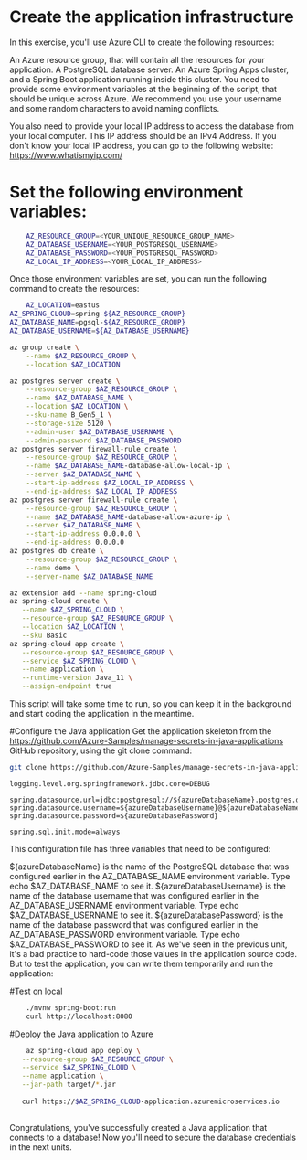 # Create the application infrastructure 
In this exercise, you'll use Azure CLI to create the following resources:

An Azure resource group, that will contain all the resources for your application.
A PostgreSQL database server.
An Azure Spring Apps cluster, and a Spring Boot application running inside this cluster.
You need to provide some environment variables at the beginning of the script, that should be unique across Azure. We recommend you use your username and some random characters to avoid naming conflicts.

You also need to provide your local IP address to access the database from your local computer. This IP address should be an IPv4 Address. If you don't know your local IP address, you can go to the following website: https://www.whatismyip.com/

# Set the following environment variables:
```bash
	AZ_RESOURCE_GROUP=<YOUR_UNIQUE_RESOURCE_GROUP_NAME>
	AZ_DATABASE_USERNAME=<YOUR_POSTGRESQL_USERNAME>
	AZ_DATABASE_PASSWORD=<YOUR_POSTGRESQL_PASSWORD>
	AZ_LOCAL_IP_ADDRESS=<YOUR_LOCAL_IP_ADDRESS>
```
	
Once those environment variables are set, you can run the following command to create the resources:

```bash
	AZ_LOCATION=eastus
AZ_SPRING_CLOUD=spring-${AZ_RESOURCE_GROUP}
AZ_DATABASE_NAME=pgsql-${AZ_RESOURCE_GROUP}
AZ_DATABASE_USERNAME=${AZ_DATABASE_USERNAME}

az group create \
    --name $AZ_RESOURCE_GROUP \
    --location $AZ_LOCATION

az postgres server create \
    --resource-group $AZ_RESOURCE_GROUP \
    --name $AZ_DATABASE_NAME \
    --location $AZ_LOCATION \
    --sku-name B_Gen5_1 \
    --storage-size 5120 \
    --admin-user $AZ_DATABASE_USERNAME \
    --admin-password $AZ_DATABASE_PASSWORD
az postgres server firewall-rule create \
    --resource-group $AZ_RESOURCE_GROUP \
    --name $AZ_DATABASE_NAME-database-allow-local-ip \
    --server $AZ_DATABASE_NAME \
    --start-ip-address $AZ_LOCAL_IP_ADDRESS \
    --end-ip-address $AZ_LOCAL_IP_ADDRESS
az postgres server firewall-rule create \
    --resource-group $AZ_RESOURCE_GROUP \
    --name $AZ_DATABASE_NAME-database-allow-azure-ip \
    --server $AZ_DATABASE_NAME \
    --start-ip-address 0.0.0.0 \
    --end-ip-address 0.0.0.0
az postgres db create \
    --resource-group $AZ_RESOURCE_GROUP \
    --name demo \
    --server-name $AZ_DATABASE_NAME

az extension add --name spring-cloud
az spring-cloud create \
   --name $AZ_SPRING_CLOUD \
   --resource-group $AZ_RESOURCE_GROUP \
   --location $AZ_LOCATION \
   --sku Basic
az spring-cloud app create \
   --resource-group $AZ_RESOURCE_GROUP \
   --service $AZ_SPRING_CLOUD \
   --name application \
   --runtime-version Java_11 \
   --assign-endpoint true
```

This script will take some time to run, so you can keep it in the background and start coding the application in the meantime.

#Configure the Java application
Get the application skeleton from the https://github.com/Azure-Samples/manage-secrets-in-java-applications GitHub repository, using the git clone command:
```bash
git clone https://github.com/Azure-Samples/manage-secrets-in-java-applications.git
```


```properties
logging.level.org.springframework.jdbc.core=DEBUG

spring.datasource.url=jdbc:postgresql://${azureDatabaseName}.postgres.database.azure.com:5432/demo
spring.datasource.username=${azureDatabaseUsername}@${azureDatabaseName}
spring.datasource.password=${azureDatabasePassword}

spring.sql.init.mode=always
```

This configuration file has three variables that need to be configured:

${azureDatabaseName} is the name of the PostgreSQL database that was configured earlier in the AZ_DATABASE_NAME environment variable. Type echo $AZ_DATABASE_NAME to see it.
${azureDatabaseUsername} is the name of the database username that was configured earlier in the AZ_DATABASE_USERNAME environment variable. Type echo $AZ_DATABASE_USERNAME to see it.
${azureDatabasePassword} is the name of the database password that was configured earlier in the AZ_DATABASE_PASSWORD environment variable. Type echo $AZ_DATABASE_PASSWORD to see it.
As we've seen in the previous unit, it's a bad practice to hard-code those values in the application source code. But to test the application, you can write them temporarily and run the application:

#Test on local 
```bash
	./mvnw spring-boot:run
	curl http://localhost:8080
```

#Deploy the Java application to Azure
```bash	
	az spring-cloud app deploy \
   --resource-group $AZ_RESOURCE_GROUP \
   --service $AZ_SPRING_CLOUD \
   --name application \
   --jar-path target/*.jar
   
   curl https://$AZ_SPRING_CLOUD-application.azuremicroservices.io
   
```
Congratulations, you've successfully created a Java application that connects to a database! Now you'll need to secure the database credentials in the next units.
